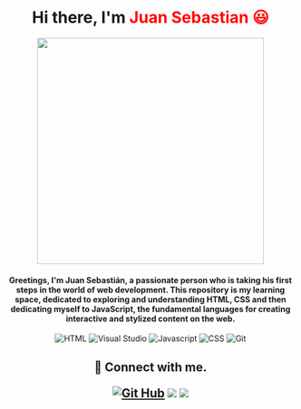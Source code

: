 <h1 align="center">
Hi there, I'm <span style="color:Red"> Juan Sebastian 😃 
</h1>

<p align="center"> 
    <image src="https://github.com/JuanSeCortes/learn-programming/assets/152464350/877b803c-d02f-4998-a4fe-2f0ccb549572" width="400">

<h4 align="center"> Greetings, I'm Juan Sebastián, a passionate person who is taking his first steps in the world of web development. This repository is my learning space, dedicated to exploring and understanding HTML, CSS and then dedicating myself to JavaScript, the fundamental languages for creating interactive and stylized content on the web.
</h4> 

</p>

<p align="center">
    <img src="https://img.shields.io/badge/html5-%23E34F26.svg?style=for-the-badge&logo=html5&logoColor=white" alt="HTML">
    <img src="https://img.shields.io/badge/Visual%20Studio%20Code-0078d7.svg?style=for-the-badge&logo=visual-studio-code&logoColor=white" alt="Visual Studio">
    <img src="https://img.shields.io/badge/javascript-%23323330.svg?style=for-the-badge&logo=javascript&logoColor=%23F7DF1E" alt="Javascript">
    <img src="https://img.shields.io/badge/css3-%231572B6.svg?style=for-the-badge&logo=css3&logoColor=white" alt="CSS">
    <img src="https://img.shields.io/badge/git-%23F05033.svg?style=for-the-badge&logo=git&logoColor=white" alt="Git">
    </p>

<h2 align="center">
  🤝 Connect with me.
<p aling="center">
    <a href="https://github.com/JuanSeCortes"><img src="https://img.shields.io/badge/github-%23121011.svg?style=for-the-badge&logo=github&logoColor=white" alt="Git Hub"></a>
    <a href="https://www.instagram.com/juan_se68/?next=%2F"><img src="https://img.shields.io/badge/Instagram-E4405F?style=for-the-badge&logo=instagram&logoColor=white"></a>
    <a href="https://api.whatsapp.com/send/?phone=%2B573245274809&text&type=phone_number&app_absent=0"><img src="https://img.shields.io/badge/WhatsApp-25D366?style=for-the-badge&logo=whatsapp&logoColor=white"></a>
    
</p>



